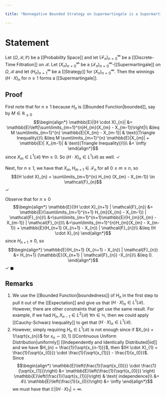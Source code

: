 ```yaml
---

title: "Nonnegative Bounded Strategy on Supermartingale is a Supermartingale"

---
```

# Statement
Let $(\Omega, \mathcal{B}, \mathbb{P})$ be a [[Probability Space]] and let $(\mathcal{F}_{n})_{n=0}^{\infty}$ be a [[Discrete-Time Filtration]] on $\mathcal{B}$. Let $(X_{n})_{n=0}^{\infty}$ be a $(\mathcal{F}_{n})_{n=0}^{\infty}$-[[Supermartingale]] on $\Omega, \mathcal{B}$ and let $(H_{n})_{n=1}^{\infty}$ be a [[Strategy]] for $(X_{n})_{n=0}^{\infty}$. Then the winnings $(H \cdot X)_{n}$ for $n \geq 1$ forms a [[Supermartingale]].

## Proof
First note that for $n \geq 1$ because $H_{n}$ is [[Bounded Function|bounded]], say by $M \in \mathbb{R}_{\geq 0}$ 
$$\begin{align*}
\mathbb{E}|(H \cdot X)_{n}| &= \mathbb{E}\left|\sum\limits_{m=1}^{n}H_{m}(X_{m} - X_{m-1})\right|\\
&\leq M \sum\limits_{m=1}^{n} \mathbb{E}|X_{m} - X_{m-1}| & \text{(Triangle Inequality)}\\
&\leq M \sum\limits_{m=1}^{n} \mathbb{E}|X_{m}| + \mathbb{E}| X_{m-1}| & \text{(Triangle Inequality)}\\\\
&< \infty
\end{align*}$$
since $X_{m} \in L^{1}(\mathcal{B})$ $\forall m \geq 0$. So $(H \cdot X)_{n} \in L^{1}(\mathcal{B})$ as well. $\checkmark$

Next, for $n \geq 1$, we have that $X_{m}, H_{m+1} \in \mathcal{F}_{n}$ for all $0 \leq m \leq n$, so
$$(H \cdot X)_{n} = \sum\limits_{m=1}^{n} H_{m} (X_{m} - X_{m-1}) \in \mathcal{F}_{n}$$
$\checkmark$

Observe that for $n \geq 0$
$$\begin{align*}
\mathbb{E}((H \cdot X)_{n+1} | \mathcal{F}_{n}) &= \mathbb{E}(\sum\limits_{m=1}^{n+1} H_{m}(X_{m} - X_{m-1}) | \mathcal{F}_{n})\\
&=\sum\limits_{m=1}^{n+1}\mathbb{E}(H_{m}(X_{m} - X_{m-1}) | \mathcal{F}_{n})\\
&=\sum\limits_{m=1}^{n}H_{m}(X_{m} - X_{m-1}) + \mathbb{E}(H_{n+1} (X_{n+1} - X_{n}) | \mathcal{F}_{n})\\
&\leq (H \cdot X)_{n}
\end{align*}$$
since $H_{n+1} \geq 0$, so
$$\begin{align*}
\mathbb{E}(H_{n+1} (X_{n+1} - X_{n}) | \mathcal{F}_{n}) &= H_{n+1} (\mathbb{E}(X_{n+1} | \mathcal{F}_{n}) -X_{n})\\
&\leq 0.
\end{align*}$$
$\checkmark$ $\blacksquare$

## Remarks
1. We use the [[Bounded Function|boundedness]] of $H_{n}$ in the first step to pull it out of the [[Expectation]] and give us that $(H \cdot X)_{n} \in L^{1}(\mathcal{B})$. However, there are other constraints that get use the same result. For example, if we had $H_{n}, X_{n-1} \in L^{2}(\mathcal{B})$ $\forall n \in \mathbb{N}$, then we could apply [[Cauchy-Schwarz Inequality]] to get that $(H \cdot X)_{n} \in L^{1}(\mathcal{B})$. 
2. However, simply requiring $H_{n} \in L^{1}(\mathcal{B})$ is not enough since if $X_{n} = 1/\sqrt{x_{n}}$ for $x_{n} \sim [0,1]$ [[Continuous Uniform Distribution|uniformly]] [[Independently and Identically Distributed|iid]] and we have $H_{n} = \frac{1}{\sqrt{x_{n-1}}}$, then $(H \cdot X)_{1} = \frac{1}{\sqrt{x_{0}}} \cdot \frac{1}{\sqrt{x_{1}}} - \frac{1}{x_{0}}$. Since 
	$$\begin{align*}
\mathbb{E}\left(\frac{1}{\sqrt{x_{0}}} \cdot \frac{1}{\sqrt{x_{1}}}\right) &= \mathbb{E}\left(\frac{1}{\sqrt{x_{0}}} \right) \mathbb{E}\left(\frac{1}{\sqrt{x_{1}}}\right) & \text{ independence}\\
&= 4\\
\mathbb{E}\left(\frac{1}{x_{0}}\right) &= \infty
\end{align*}$$
	we must have that $\mathbb{E}|(H \cdot X)_{1}| = \infty$.